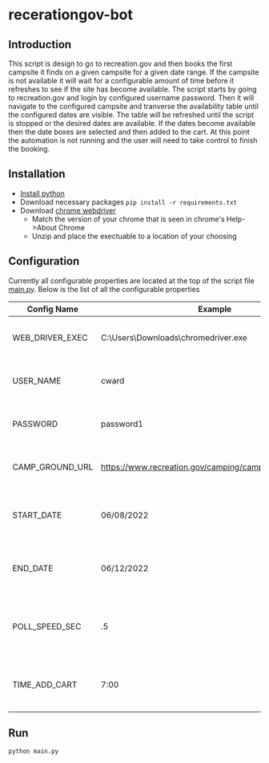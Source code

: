 # recerationgov-bot 
## Introduction
This script is design to go to recreation.gov and then books the first campsite it finds on a given campsite for a given date range.
If the campsite is not available it will wait for a configurable amount of time before it refreshes to see if the site has become
available. The script starts by going to recreation.gov and login by configured username password. Then it will navigate to the configured
campsite and tranverse the availability table until the configured dates are visible. The table will be refreshed until the script is stopped or 
the desired dates are available. If the dates become available then the date boxes are selected and then added to the cart. 
At this point the automation is not running and the user will need to take control to finish the booking. 

## Installation 
* [Install python](https://www.python.org/downloads) 
* Download necessary packages ```pip install -r requirements.txt```
* Download [chrome webdriver](https://chromedriver.chromium.org/downloads)
  * Match the version of your chrome that is seen in chrome's Help->About Chrome
  * Unzip and place the exectuable to a location of your choosing

## Configuration
Currently all configurable properties are located at the top of the script file [main.py](main.py). Below is the list of all the configurable properties

Config Name | Example | Description
--- | -- | ---
WEB_DRIVER_EXEC | C:\Users\Downloads\chromedriver.exe | Absolute path to the location of the chrome web driver 
USER_NAME | cward | The recreation.gov account's username
PASSWORD | password1 | The recreation.gov account's password
CAMP_GROUND_URL | https://www.recreation.gov/camping/campgrounds/233543 | Full url of the desired campsite to book
START_DATE | 06/08/2022 | Start date of desired booking in *MM/DD/YYYY* format
END_DATE | 06/12/2022 | End date of desired booking in *MM/DD/YYYY* format
POLL_SPEED_SEC | .5 | Poll interval in seconds when refresing the availability table
TIME_ADD_CART | 7:00 | Wait until this time has passed before clicking add to cart

## Run
```python main.py```
